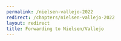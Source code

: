 ```yaml
---
permalink: /nielsen-vallejo-2022
redirect: /chapters/nielsen-vallejo-2022
layout: redirect
title: Forwarding to Nielsen/Vallejo
---
```

